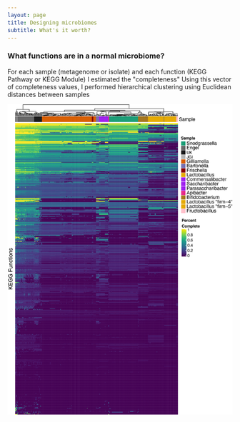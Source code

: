 ```yaml
---
layout: page
title: Designing microbiomes
subtitle: What's it worth?
---
```



### What functions are in a normal microbiome?
For each sample (metagenome or isolate) and each function (KEGG Pathway or KEGG Module) I estimated the "completeness"
Using this vector of completeness values, I performed hierarchical clustering using Euclidean distances between samples

![Clustered Heatmap](assets/img/composition_heatmap.png)
